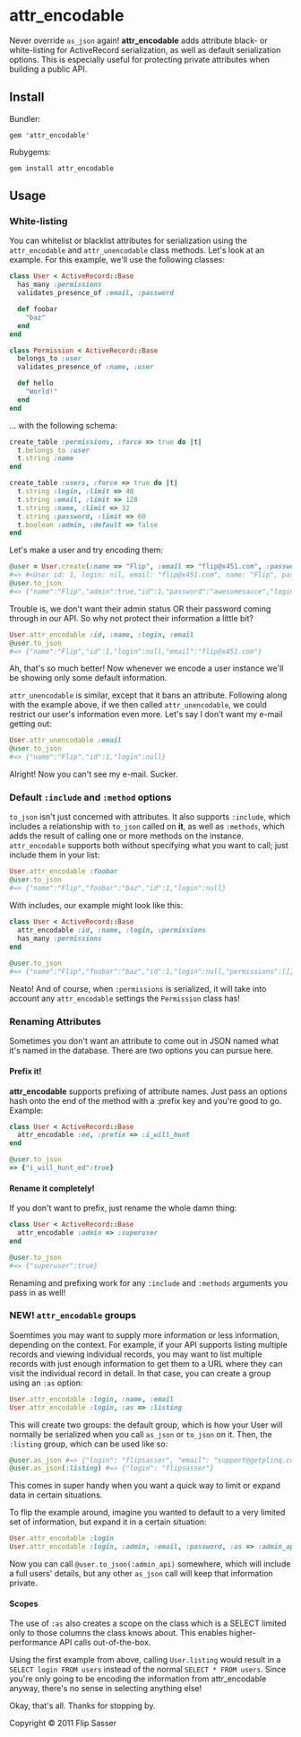 # attr_encodable

Never override `as_json` again! **attr_encodable** adds attribute black- or white-listing for ActiveRecord serialization, as well as default serialization options. This is especially useful for protecting private attributes when building a public API.

## Install

Bundler:

	gem 'attr_encodable'

Rubygems:

	gem install attr_encodable


## Usage

### White-listing


You can whitelist or blacklist attributes for serialization using the `attr_encodable` and `attr_unencodable` class methods. Let's look at an example. For this example, we'll use the following classes:

```ruby
class User < ActiveRecord::Base
  has_many :permissions
  validates_presence_of :email, :password

  def foobar
    "baz"
  end
end

class Permission < ActiveRecord::Base
  belongs_to :user
  validates_presence_of :name, :user

  def hello
    "World!"
  end
end
```
 
... with the following schema:

```ruby
create_table :permissions, :force => true do |t|
  t.belongs_to :user
  t.string :name
end

create_table :users, :force => true do |t|
  t.string :login, :limit => 48
  t.string :email, :limit => 128
  t.string :name, :limit => 32
  t.string :password, :limit => 60
  t.boolean :admin, :default => false
end
```

Let's make a user and try encoding them:

```ruby
@user = User.create(:name => "Flip", :email => "flip@x451.com", :password => "awesomesauce", :admin => true)
#=> #<User id: 1, login: nil, email: "flip@x451.com", name: "Flip", password: "awesomesauce", admin: true> 
@user.to_json
#=> {"name":"Flip","admin":true,"id":1,"password":"awesomesauce","login":null,"email":"flip@x451.com"}
```
Trouble is, we don't want their admin status OR their password coming through in our API. So why not protect their information a little bit?

```ruby
User.attr_encodable :id, :name, :login, :email
@user.to_json
#=> {"name":"Flip","id":1,"login":null,"email":"flip@x451.com"}
```

Ah, that's so much better! Now whenever we encode a user instance we'll be showing only some default information.

`attr_unencodable` is similar, except that it bans an attribute. Following along with the example above, if we then called `attr_unencodable`, we could
restrict our user's information even more. Let's say I don't want my e-mail getting out:

```ruby
User.attr_unencodable :email
@user.to_json
#=> {"name":"Flip","id":1,"login":null}
```

Alright! Now you can't see my e-mail. Sucker.

### Default `:include` and `:method` options

`to_json` isn't just concerned with attributes. It also supports `:include`, which includes a relationship with `to_json` called on **it**, as well as `:methods`, which adds the result of calling one or more methods on the instance. `attr_encodable` supports both without specifying what you want to call; just include them in your list:

```ruby
User.attr_encodable :foobar
@user.to_json
#=> {"name":"Flip","foobar":"baz","id":1,"login":null}
```

With includes, our example might look like this:

```ruby
class User < ActiveRecord::Base
  attr_encodable :id, :name, :login, :permissions
  has_many :permissions
end
	
@user.to_json
#=> {"name":"Flip","foobar":"baz","id":1,"login":null,"permissions":[]}
```

Neato! And of course, when `:permissions` is serialized, it will take into account any `attr_encodable` settings the `Permission` class has!

### Renaming Attributes

Sometimes you don't want an attribute to come out in JSON named what it's named in the database. There are two options you can pursue here.

#### Prefix it!

**attr_encodable** supports prefixing of attribute names. Just pass an options hash onto the end of the method with a :prefix key and you're good to go. Example:

```ruby
class User < ActiveRecord::Base
  attr_encodable :ed, :prefix => :i_will_hunt
end

@user.to_json
=> {"i_will_hunt_ed":true}
```

#### Rename it completely!

If you don't want to prefix, just rename the whole damn thing:

```ruby
class User < ActiveRecord::Base
  attr_encodable :admin => :superuser
end

@user.to_json
#=> {"superuser":true}
```

Renaming and prefixing work for any `:include` and `:methods` arguments you pass in as well!

### NEW! `attr_encodable` groups

Soemtimes you may want to supply more information or less information, depending on the context. For example, if your API supports listing multiple records and viewing individual records, you may want to list multiple records with just enough information to get them to a URL where they can visit the individual record in detail. In that case, you can create a group using an `:as` option:

```ruby
User.attr_encodable :login, :name, :email
User.attr_encodable :login, :as => :listing
```

This will create two groups: the default group, which is how your User will normally be serialized when you call `as_json` or `to_json` on it. Then, the `:listing` group, which can be used like so:

```ruby
@user.as_json #=> {"login": "flipsasser", "email": "support@getplinq.com", "name": "Flip Sasser"}
@user.as_json(:listing) #=> {"login": "flipsasser"}
```

This comes in super handy when you want a quick way to limit or expand data in certain situations.

To flip the example around, imagine you wanted to default to a very limited set of information, but expand it in a certain situation:

```ruby
User.attr_encodable :login
User.attr_encodable :login, :admin, :email, :password, :as => :admin_api
```

Now you can call `@user.to_json(:admin_api)` somewhere, which will include a full users' details, but any other `as_json` call will keep that information private.

#### Scopes

The use of `:as` also creates a scope on the class which is a SELECT limited only to those columns the class knows about. This enables higher-performance API calls out-of-the-box.

Using the first example from above, calling `User.listing` would result in a `SELECT login FROM users` instead of the normal `SELECT * FROM users`. Since
you're only going to be encoding the information from attr_encodable anyway, there's no sense in selecting anything else!

Okay, that's all. Thanks for stopping by.

Copyright &copy; 2011 Flip Sasser

